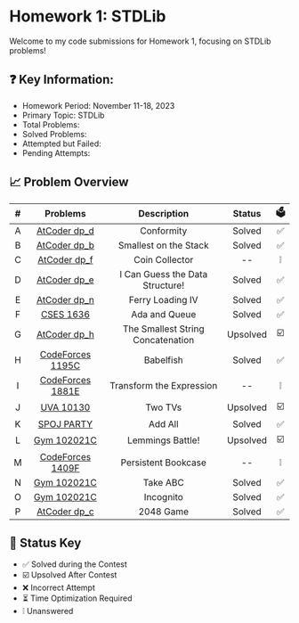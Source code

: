 # Homework 1: STDLib
Welcome to my code submissions for Homework 1, focusing on STDLib problems!

## ❓ Key Information:

 * Homework Period: November 11-18, 2023
 * Primary Topic: STDLib
 * Total Problems: 
 * Solved Problems: 
 * Attempted but Failed: 
 * Pending Attempts: 

## 📈 Problem Overview
| # | Problems                                                             |       Description       | Status | 🗳️ |
|:-:|:--------------------------------------------------------------------:|:-----------------------:|:------:|:---:|
| A |[AtCoder dp_d](https://vjudge.net/problem/AtCoder-dp_d/origin)        |        Conformity       | Solved | ✅ |
| B |[AtCoder dp_b](https://vjudge.net/problem/AtCoder-dp_b/origin)        |  Smallest on the Stack  | Solved | ✅ |
| C |[AtCoder dp_f](https://vjudge.net/problem/AtCoder-dp_f/origin)        |      Coin Collector     |   --   | ❕ |
| D |[AtCoder dp_e](https://vjudge.net/problem/AtCoder-dp_e/origin)  |I Can Guess the Data Structure!| Solved | ✅ |
| E |[AtCoder dp_n](https://vjudge.net/problem/AtCoder-dp_n/origin)        |     Ferry Loading IV    | Solved | ✅ |
| F |[CSES 1636](https://vjudge.net/problem/CSES-1636/origin)              |      Ada and Queue      | Solved | ✅ |
| G |[AtCoder dp_h](https://vjudge.net/problem/AtCoder-dp_h/origin)|The Smallest String Concatenation|Upsolved| ☑️ |
| H |[CodeForces 1195C](https://vjudge.net/problem/CodeForces-1195C/origin)|        Babelfish        | Solved | ✅ |
| I |[CodeForces 1881E](https://vjudge.net/problem/CodeForces-1881E/origin)| Transform the Expression|   --   | ❕ |
| J |[UVA 10130](https://vjudge.net/problem/UVA-10130/origin)              |         Two TVs         |Upsolved| ☑️ |
| K |[SPOJ PARTY](https://vjudge.net/problem/SPOJ-PARTY/origin)            |         Add All         | Solved | ✅ |
| L |[Gym 102021C](https://vjudge.net/problem/Gym-102021C/origin)          |     Lemmings Battle!    |Upsolved| ☑️ |
| M |[CodeForces 1409F](https://vjudge.net/problem/CodeForces-1409F/origin)|   Persistent Bookcase   |   --   | ❕ |
| N |[Gym 102021C](https://vjudge.net/problem/Gym-102021C/origin)          |         Take ABC        | Solved | ✅ |
| O |[Gym 102021C](https://vjudge.net/problem/Gym-102021C/origin)          |        Incognito        | Solved | ✅ |
| P |[AtCoder dp_c](https://vjudge.net/problem/AtCoder-dp_c/origin)        |        2048 Game        | Solved | ✅ |

## 🔑 Status Key
* ✅ Solved during the Contest
* ☑️ Upsolved After Contest 
* ❌ Incorrect Attempt
* ⏳ Time Optimization Required
* ❕ Unanswered